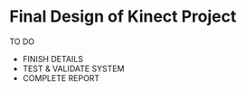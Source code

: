 # Final Design of Kinect Project

TO DO
* FINISH DETAILS
* TEST & VALIDATE SYSTEM
* COMPLETE REPORT
